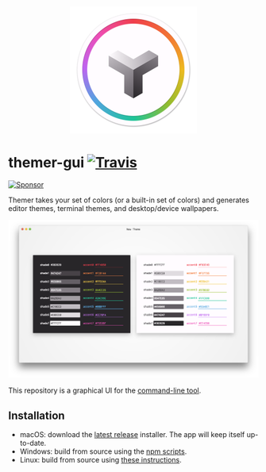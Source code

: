 <p align="center">
  <a href="https://themer.mjswensen.com">
    <img src="icon.png" width="256" height="256" alt="Themer application icon" />
  </a>
</p>

# themer-gui [![Travis](https://img.shields.io/travis/mjswensen/themer-gui/master.svg)](https://travis-ci.org/mjswensen/themer-gui/branches)

[![Sponsor](https://app.codesponsor.io/embed/hHKoUkX4tpsdAzjvSfNXFb22/mjswensen/themer-gui.svg)](https://app.codesponsor.io/link/hHKoUkX4tpsdAzjvSfNXFb22/mjswensen/themer-gui)

Themer takes your set of colors (or a built-in set of colors) and generates editor themes, terminal themes, and desktop/device wallpapers.

![Themer screenshot](screenshot.png)

This repository is a graphical UI for the [command-line tool](https://github.com/mjswensen/themer).

## Installation

* macOS: download the [latest release](https://github.com/mjswensen/themer-gui/releases/latest) installer. The app will keep itself up-to-date.
* Windows: build from source using the [npm scripts](https://github.com/mjswensen/themer-gui/blob/master/package.json).
* Linux: build from source using [these instructions](https://github.com/mjswensen/themer-gui/issues/6).
